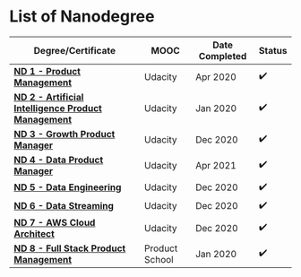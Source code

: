 # List of Nanodegree

Degree/Certificate | MOOC | Date Completed | Status |
------------ | ------------- | -------------------- | -------------------- |
**[ND 1 - Product Management](1_Product_Management)**  | Udacity | Apr 2020 | :heavy_check_mark:
**[ND 2 - Artificial Intelligence Product Management](2_Artificial_Intelligence_Product_Management)**  | Udacity | Jan 2020 | :heavy_check_mark:
**[ND 3 - Growth Product Manager](3_Growth_Product_Manager)** | Udacity | Dec 2020| :heavy_check_mark:
**[ND 4 - Data Product Manager](4_Data_Product_Manager)**| Udacity | Apr 2021 | :heavy_check_mark:
**[ND 5 - Data Engineering](5_Data_Engineering)**| Udacity | Dec 2020 | :heavy_check_mark:
**[ND 6 - Data Streaming](6_Data_Streaming)**| Udacity | Dec 2020 | :heavy_check_mark:
**[ND 7 - AWS Cloud Architect](7_AWS_Cloud_Architect)**| Udacity | Dec 2020 | :heavy_check_mark:
**[ND 8 - Full Stack Product Management](8_Full_Stack_Product_Management)**| Product School | Jan 2020 | :heavy_check_mark:
